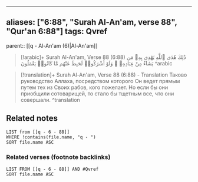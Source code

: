 
---
aliases: ["6:88", "Surah Al-An'am, verse 88", "Qur'an 6:88"]
tags: Qvref
---

parent:: [[q - Al-An'am (6)|Al-An'am]]

> [!arabic]+ Surah Al-An'am, Verse 88 (6:88)
> <span class="quran-arabic">ذَٰلِكَ هُدَى ٱللَّهِ يَهْدِى بِهِۦ مَن يَشَآءُ مِنْ عِبَادِهِۦ ۚ وَلَوْ أَشْرَكُوا۟ لَحَبِطَ عَنْهُم مَّا كَانُوا۟ يَعْمَلُونَ</span>
^arabic

> [!translation]+ Surah Al-An'am, Verse 88 (6:88) - Translation
> Таково руководство Аллаха, посредством которого Он ведет прямым путем тех из Своих рабов, кого пожелает. Но если бы они приобщили сотоварищей, то стало бы тщетным все, что они совершали.
^translation



## Related notes
```dataview
LIST from [[q - 6 - 88]]
WHERE !contains(file.name, "q - ")
SORT file.name ASC
```

### Related verses (footnote backlinks)
```dataview
LIST FROM [[q - 6 - 88]] AND #Qvref
SORT file.name ASC
```

